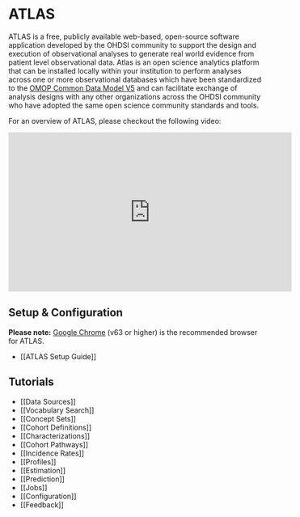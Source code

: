# ATLAS
ATLAS is a free, publicly available web-based, open-source software application developed by the OHDSI community to support the design and execution of observational analyses to generate real world evidence from patient level observational data. Atlas is an open science analytics platform that can be installed locally within your institution to perform analyses across one or more observational databases which have been standardized to the [OMOP Common Data Model V5](https://github.com/OHDSI/CommonDataModel) and can facilitate exchange of analysis designs with any other organizations across the OHDSI community who have adopted the
same open science community standards and tools.

For an overview of ATLAS, please checkout the following video:

<iframe width="560" height="315" src="https://www.youtube.com/embed/dr9FhEkf04o" frameborder="0" allow="accelerometer; autoplay; encrypted-media; gyroscope; picture-in-picture" allowfullscreen></iframe>

## Setup & Configuration

**Please note:** [Google Chrome](https://www.google.com/chrome/) (v63 or higher) is the recommended browser for ATLAS.

  * [[ATLAS Setup Guide]]

## Tutorials

  * [[Data Sources]]
  * [[Vocabulary Search]]
  * [[Concept Sets]]
  * [[Cohort Definitions]]
  * [[Characterizations]]
  * [[Cohort Pathways]]
  * [[Incidence Rates]]
  * [[Profiles]]
  * [[Estimation]]
  * [[Prediction]]
  * [[Jobs]]
  * [[Configuration]]
  * [[Feedback]]